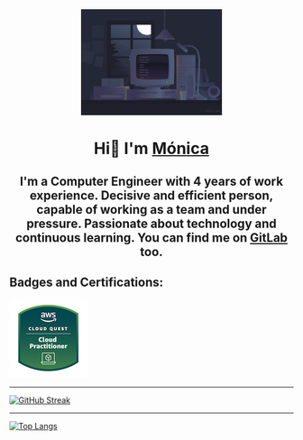 <div id="header" align="center">

  <img src="https://github.com/mnk44/mnk44/blob/master/img/Animation.gif" width="250"/>
  
</div>

<h1 align="center">
 Hi👋 I'm
 <A HREF="https://www.linkedin.com/in/monicamontoto">Mónica</A>
</h1>

<h2 align="center">I'm a Computer Engineer with 4 years of work experience. Decisive and efficient person, capable of working as a team and under pressure. Passionate about technology and continuous learning. You can find me on <a href="https://www.gitlab.com/mnk44">GitLab<a> too.</h2>

<!--<h3 align="left">Tech Skills:</h3>

* <img src="https://www.vectorlogo.zone/logos/adobe_illustrator/adobe_illustrator-icon.svg" width="20" height="20"/> [Adobe Illustrator](https://www.adobe.com/in/products/illustrator.html)
* <img src="https://play-lh.googleusercontent.com/kaox1VteLsWAuNxPxhm8t4llaoyFhxzDjo9g4Hdf92bKdT_Sn6Yrdku6rApuc5ktirw" width="20" height="20"/> [Adobe XD](https://www.adobe.com/products/xd.html)
* <img src="https://angular.io/assets/images/logos/angular/angular.svg" width="20" height="20"/> [Angular](https://angular.io)
* <img src="https://angular.io/assets/images/logos/angular/angular.svg" width="20" height="20"/> [AngularJs](https://angularjs.org/)
* <img src="https://encrypted-tbn0.gstatic.com/images?q=tbn:ANd9GcSpmDfMo8Mn8kQ844PQUAbyRmLgENbzgdwiA5aMYmM4Pw&s" width="20" height="20"/> [Appian](https://appian.com/es.html)
* <img src="https://download.blender.org/branding/community/blender_community_badge_white.svg" width="20" height="20"/> [Blender](https://www.blender.org/)
* <img src="https://raw.githubusercontent.com/devicons/devicon/master/icons/bootstrap/bootstrap-plain-wordmark.svg" width="20" height="20"/> [Bootstrap](https://getbootstrap.com)
* <img src="https://raw.githubusercontent.com/devicons/devicon/master/icons/c/c-original.svg" width="20" height="20"/> [C](https://www.cprogramming.com/)
* <img src="https://raw.githubusercontent.com/devicons/devicon/master/icons/cplusplus/cplusplus-original.svg" width="20" height="20"/> [C++](https://www.w3schools.com/cpp/)
* <img src="https://raw.githubusercontent.com/devicons/devicon/master/icons/csharp/csharp-original.svg" width="20" height="20"/> [C#](https://www.w3schools.com/cs/)
* <img src="https://raw.githubusercontent.com/devicons/devicon/master/icons/css3/css3-original-wordmark.svg" width="20" height="20"/> [CSS](https://www.w3schools.com/css/)
* <img src="https://www.vectorlogo.zone/logos/firebase/firebase-icon.svg" width="20" height="20"/> [Firebase](https://firebase.google.com/)
* <img src="https://www.vectorlogo.zone/logos/git-scm/git-scm-icon.svg" width="20" height="20"/> [Git](https://git-scm.com/)
* <img src="https://raw.githubusercontent.com/devicons/devicon/master/icons/html5/html5-original-wordmark.svg" width="20" height="20"/> [HTML](https://www.w3.org/html/)
* <img src="https://upload.wikimedia.org/wikipedia/commons/d/d1/Ionic_Logo.svg" width="20" height="20"/> [Ionic](https://ionicframework.com)
* <img src="https://raw.githubusercontent.com/devicons/devicon/master/icons/java/java-original.svg" width="20" height="20"/> [Java](https://www.java.com)
* <img src="https://raw.githubusercontent.com/devicons/devicon/master/icons/java/java-original.svg" width="20" height="20"/> [JavaFx](https://openjfx.io/)
* <img src="https://raw.githubusercontent.com/devicons/devicon/master/icons/javascript/javascript-original.svg" width="20" height="20"/> [JavaScript](https://developer.mozilla.org/en-US/docs/Web/JavaScript)
* <img src="https://www.vectorlogo.zone/logos/jquery/jquery-vertical.svg" width="20" height="20"/> [JQuery](https://jquery.com)
* <img src="https://upload.wikimedia.org/wikipedia/commons/thumb/9/92/LaTeX_logo.svg/1200px-LaTeX_logo.svg.png?20210414121601" width="20" height="10"/> [Latex](https://www.latex-project.org/)
* <img src="https://www.bverhue.nl/delphisvg/wp-content/uploads/2019/09/lazarus.png" width="20" height="20"/> [Lazarus](https://www.lazarus-ide.org/)
* <img src="https://upload.wikimedia.org/wikipedia/commons/2/21/Matlab_Logo.png" width="20" height="20"/> [MatLab](https://www.mathworks.com/)
* <img src="https://www.svgrepo.com/show/303229/microsoft-sql-server-logo.svg" width="20" height="20"/> [MSSQL](https://www.microsoft.com/en-us/sql-server)
* <img src="https://raw.githubusercontent.com/devicons/devicon/master/icons/mysql/mysql-original-wordmark.svg" width="20" height="20"/> [MYSQL](https://www.mysql.com/)
* <img src="https://nhibernate.info/images/LogoNH.gif" width="20" height="15"/> [NHibernate](https://nhibernate.info)
* <img src="https://raw.githubusercontent.com/devicons/devicon/master/icons/nodejs/nodejs-original-wordmark.svg" width="20" height="20"/> [NodeJs](https://nodejs.org)
* <img src="https://raw.githubusercontent.com/devicons/devicon/master/icons/photoshop/photoshop-line.svg" width="20" height="20"/> [Photoshop](https://www.photoshop.com/en)
* <img src="https://raw.githubusercontent.com/devicons/devicon/master/icons/php/php-original.svg" width="20" height="20"/> [PHP](https://www.php.net)
* <img src="https://raw.githubusercontent.com/devicons/devicon/master/icons/postgresql/postgresql-original-wordmark.svg" width="20" height="20"/> [PostgreSQL](https://www.postgresql.org)
* <img src="https://www.swi-prolog.org/icons/swipl.png" width="20" height="17"/> [Prolog](https://www.swi-prolog.org/)
* <img src="https://raw.githubusercontent.com/devicons/devicon/master/icons/python/python-original.svg" width="20" height="20"/> [Python](https://www.python.org)
* <img src="https://upload.wikimedia.org/wikipedia/commons/0/0b/Qt_logo_2016.svg" width="20" height="20"/> [Qt](https://www.qt.io/)
* <img src="https://www.r-project.org/Rlogo.png" width="20" height="15"/> [R](https://www.r-project.org/)
* <img src="https://raw.githubusercontent.com/devicons/devicon/master/icons/typescript/typescript-original.svg" width="20" height="20"/> [TypeScript](https://www.typescriptlang.org/)

--->
## Badges and Certifications:

<img src="https://github.com/mnk44/mnk44/blob/master/img/awscloud.png"/>

---

[![GitHub Streak](http://github-readme-streak-stats.herokuapp.com?user=mnk44&theme=tokyonight)](https://git.io/streak-stats)

---

<!--[![Anurag's GitHub stats](https://github-readme-stats.vercel.app/api?username=mnk44&show_icons=true&theme=tokyonight)](https://github.com/anuraghazra/github-readme-stats)-->

[![Top Langs](https://github-readme-stats.vercel.app/api/top-langs/?username=mnk44&layout=compact&theme=tokyonight&langs_count=10)](https://github.com/anuraghazra/github-readme-stats)

<!--[![trophy](https://github-profile-trophy.vercel.app/?username=mnk44&theme=nord)](https://github.com/ryo-ma/github-profile-trophy)-->

